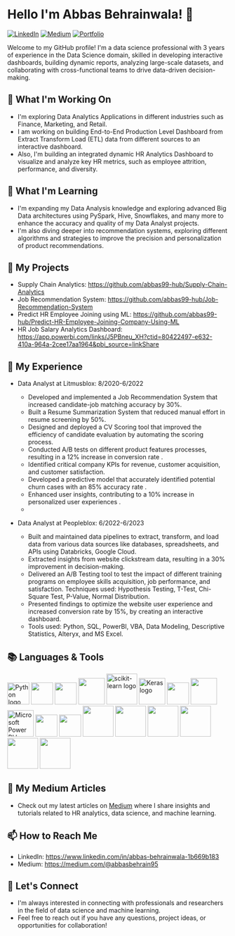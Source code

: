 # Hello I'm Abbas Behrainwala! 👋
[![LinkedIn](https://img.shields.io/badge/-LinkedIn-blue?style=flat&logo=Linkedin&logoColor=white)](https://www.linkedin.com/in/abbas-behrainwala-1b669b183)
[![Medium](https://img.shields.io/badge/-Medium-black?style=flat&logo=medium&logoColor=white)](https://medium.com/@abbasbehrain95)
[![Portfolio](https://img.shields.io/badge/-Portfolio-orange?style=flat)](https://www.datascienceportfol.io/portfolio99)

Welcome to my GitHub profile! I'm a data science professional with 3 years of experience in the Data Science domain, skilled in developing interactive dashboards, building dynamic reports, analyzing large-scale datasets, and collaborating with cross-functional teams to drive data-driven decision-making.

## 🔭 What I'm Working On

- I'm exploring Data Analytics Applications in different industries such as Finance, Marketing, and Retail.
- I am working on building End-to-End Production Level Dashboard from Extract Transform Load (ETL) data from different sources to 
 an interactive dashboard.
- Also, I'm building an integrated dynamic HR Analytics Dashboard to visualize and analyze key HR metrics, such as employee attrition, performance, and diversity.

## 🌱 What I'm Learning

- I'm expanding my Data Analysis knowledge and exploring advanced Big Data architectures using PySpark, Hive, Snowflakes, and many more to enhance the accuracy and quality of my Data Analyst projects.
- I'm also diving deeper into recommendation systems, exploring different algorithms and strategies to improve the precision and personalization of product recommendations.

## 🚀 My Projects
- Supply Chain Analytics: https://github.com/abbas99-hub/Supply-Chain-Analytics 
- Job Recommendation System: https://github.com/abbas99-hub/Job-Recommendation-System
- Predict HR Employee Joining using ML: https://github.com/abbas99-hub/Predict-HR-Employee-Joining-Company-Using-ML
- HR Job Salary Analytics Dashboard: https://app.powerbi.com/links/J5PBneu_XH?ctid=80422497-e632-410a-964a-2cee17aa1964&pbi_source=linkShare 

## 💼 My Experience

- Data Analyst at Litmusblox: 8/2020-6/2022
  - Developed and implemented a Job Recommendation System that increased candidate-job matching accuracy by 30%.
  - Built a Resume Summarization System that reduced manual effort in resume screening by 50%.
  - Designed and deployed a CV Scoring tool that improved the efficiency of candidate evaluation by automating the scoring process.
  - Conducted A/B tests on different product features processes, resulting in a 12% increase in conversion rate .
  - Identified critical company KPIs for revenue, customer acquisition, and customer satisfaction.
  - Developed a predictive model that accurately identified potential churn cases with an 85% accuracy rate .
  - Enhanced user insights, contributing to a 10% increase in personalized user experiences .
  - 

- Data Analyst at Peopleblox: 6/2022-6/2023
  - Built and maintained data pipelines to extract, transform, and load data from various data sources like databases, spreadsheets, and 
    APIs using Databricks, Google Cloud.
  - Extracted insights from website clickstream data, resulting in a 30% improvement in decision-making.
  - Delivered an A/B Testing tool to test the impact of different training programs on employee skills acquisition, job performance, and satisfaction. Techniques used: Hypothesis Testing, T-Test, Chi-Square Test, P-Value, Normal Distribution.
  - Presented findings to optimize the website user experience and increased conversion rate by 15%, by creating an interactive dashboard.
  - Tools used: Python, SQL, PowerBI, VBA, Data Modeling, Descriptive Statistics, Alteryx, and MS Excel.

## 📚 Languages & Tools
<!DOCTYPE html>
<html>
<body>
    <p>
      <img src="https://cdn.jsdelivr.net/gh/devicons/devicon/icons/python/python-original-wordmark.svg" alt="Python logo" height="50" width="50" />
      <img src="https://cdn.jsdelivr.net/gh/devicons/devicon/icons/postgresql/postgresql-original-wordmark.svg" height="50" width="50"/>
      <img src="https://cdn.jsdelivr.net/gh/devicons/devicon/icons/git/git-original-wordmark.svg" height="50" width="50" />
      <img src="https://cdn.jsdelivr.net/gh/devicons/devicon/icons/tensorflow/tensorflow-original-wordmark.svg" height="60" width="60"/>
      <img src="https://upload.wikimedia.org/wikipedia/commons/0/05/Scikit_learn_logo_small.svg" alt="scikit-learn logo" width=70 height=70 />
      <img src="https://upload.wikimedia.org/wikipedia/commons/c/c9/Keras_Logo.jpg" alt="Keras logo" height=60 width=60/>
      <img src="https://cdn.jsdelivr.net/gh/devicons/devicon/icons/pytorch/pytorch-original-wordmark.svg" height=50 width=50 />
      <img src="https://cdn.jsdelivr.net/gh/devicons/devicon/icons/azure/azure-original-wordmark.svg" height=60 width=60 />
      <img src="https://powerbi.microsoft.com/pictures/shared/social/social-default-image.png" alt="Microsoft Power BI logo" width=60          height=60 />
      <img src="https://cdn.jsdelivr.net/gh/devicons/devicon/icons/jupyter/jupyter-original-wordmark.svg" height=50 width=50 />
      <img src="https://cdn.jsdelivr.net/gh/devicons/devicon/icons/flask/flask-original-wordmark.svg" height=50 width=50 />
      <img src="https://github.com/abbas99-hub/abbas99-hub/assets/60792939/5c687814-b515-4014-84b7-08c0f81ed4d3.svg" height="70" 
      width="70"/>
      <img src="https://github.com/abbas99-hub/abbas99-hub/assets/60792939/491697d5-0900-499c-b65c-3bd0ab11fa41" height="70" 
      width="70"/>
      <img src="https://github.com/abbas99-hub/abbas99-hub/assets/60792939/24681a1c-b4e0-4085-87df-3b19132bf379" height="70" 
      width="70"/>
      <img src="https://github.com/abbas99-hub/abbas99-hub/assets/60792939/01270cef-eb30-464b-a9d9-af04677af809" height="70" 
      width="70"/>
      <img src="https://github.com/abbas99-hub/abbas99-hub/assets/60792939/596a5064-a67a-4e26-978b-9cf1c310272e" height="70" 
      width="70"/>
      <img src="https://github.com/abbas99-hub/abbas99-hub/assets/60792939/3246b9a3-7f2f-401e-9bfe-74690b146064" height="70" 
      width="70"/>
      
           
          
  </p>
</body>
</html>


## 📝 My Medium Articles

- Check out my latest articles on [Medium](https://medium.com/@abbasbehrain95) where I share insights and tutorials related to HR analytics, data science, and machine learning.

## 📫 How to Reach Me

- LinkedIn: https://www.linkedin.com/in/abbas-behrainwala-1b669b183
- Medium: https://medium.com/@abbasbehrain95

## 🤝 Let's Connect

- I'm always interested in connecting with professionals and researchers in the field of data science and machine learning.
- Feel free to reach out if you have any questions, project ideas, or opportunities for collaboration!
